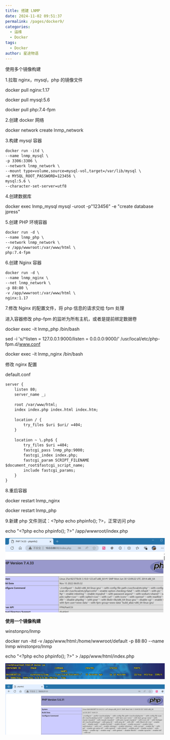 ```yaml
---
title: 搭建 LNMP
date: 2024-11-02 09:51:37
permalink: /pages/docker9/
categories:
  - 运维
  - Docker
tags:
  - Docker
author: 星途物语
---
```

使用多个镜像构建

1.拉取 nginx，mysql，php 的镜像文件

docker pull nginx:1.17

docker pull mysql:5.6

docker pull php:7.4-fpm

2.创建 docker 网络

docker network create lnmp_network

3.构建 mysql 容器

```shell
docker run -itd \
--name lnmp_mysql \
-p 3306:3306 \
--network lnmp_network \
--mount type=volume,source=mysql-vol,target=/var/lib/mysql \
-e MYSQL_ROOT_PASSWORD=123456 \
mysql:5.6 \
--character-set-server=utf8
```

4.创建数据库

docker exec lnmp_mysql mysql -uroot -p"123456" -e "create database jpress"

5.创建 PHP 环境容器

```shell
docker run -d \
--name lnmp_php \
--network lnmp_network \
-v /app/wwwroot:/var/www/html \
php:7.4-fpm
```

6.创建 Nginx 容器

```shell
docker run -d \
--name lnmp_nginx \
--net lnmp_network \
-p 88:80 \
-v /app/wwwroot:/var/www/html \
nginx:1.17
```

7.修改 Nginx 的配置文件，将 php 信息的请求交给 fpm 处理

进入容器修改 php-fpm 的监听为所有主机，或者是提前绑定数据卷



docker exec -it lnmp_php /bin/bash

sed -i 's/^listen = 127.0.0.1:9000/listen = 0.0.0.0:9000/' /usr/local/etc/php-fpm.d/www.conf



docker exec -it lnmp_nginx /bin/bash

修改 nginx 配置

default.conf

```nginx
server {
    listen 80;
    server_name _;

    root /var/www/html;
    index index.php index.html index.htm;

    location / {
        try_files $uri $uri/ =404;
    }

    location ~ \.php$ {
        try_files $uri =404;
        fastcgi_pass lnmp_php:9000;
        fastcgi_index index.php;
        fastcgi_param SCRIPT_FILENAME $document_root$fastcgi_script_name;
        include fastcgi_params;
    }
}
```

8.重启容器

docker restart lnmp_nginx

docker restart lnmp_php

9.新建 php 文件测试：\<?php echo phpinfo(); ?>，正常访问 php

echo "\<?php echo phpinfo(); ?>" /app/wwwroot/index.php

 <img src="/img/image-20240918091459026.png" alt="image-20240918091459026" style="zoom:80%;" />



**使用一个镜像构建**

winstonpro/lnmp

docker run -itd -v /app/www/html:/home/wwwroot/default -p 88:80 --name lnmp winstonpro/lnmp

echo "\<?php echo phpinfo(); ?>" > /app/www/html/index.php

<img src="/img/image-20240918214137975.png" alt="image-20240918214137975" style="zoom:80%;" />

![image-20240918213127176](/img/image-20240918213127176.png)